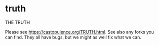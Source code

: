 # truth
THE TRUTH

Please see https://castopulence.org/TRUTH.html. See also any forks you can
find. They all have bugs, but we might as well fix what we can.
